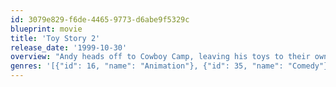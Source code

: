 ```yaml
---
id: 3079e829-f6de-4465-9773-d6abe9f5329c
blueprint: movie
title: 'Toy Story 2'
release_date: '1999-10-30'
overview: "Andy heads off to Cowboy Camp, leaving his toys to their own devices. Things shift into high gear when an obsessive toy collector named Al McWhiggen, owner of Al's Toy Barn kidnaps Woody. Andy's toys mount a daring rescue mission, Buzz Lightyear meets his match and Woody has to decide where he and his heart truly belong."
genres: '[{"id": 16, "name": "Animation"}, {"id": 35, "name": "Comedy"}, {"id": 10751, "name": "Family"}]'
---
```

